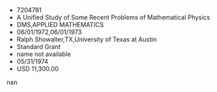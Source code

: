 
* 7204781
* A Unified Study of Some Recent Problems of Mathematical Physics
* DMS,APPLIED MATHEMATICS
* 06/01/1972,06/01/1973
* Ralph Showalter,TX,University of Texas at Austin
* Standard Grant
*   name not available
* 05/31/1974
* USD 11,300.00

nan
